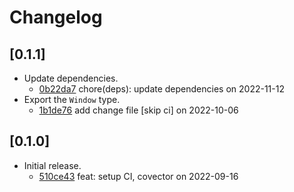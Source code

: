 # Changelog

## \[0.1.1]

- Update dependencies.
  - [0b22da7](https://www.github.com/tauri-apps/tauri-egui/commit/0b22da7280105fc4fdf3747f7a432065ab0124cf) chore(deps): update dependencies on 2022-11-12
- Export the `Window` type.
  - [1b1de76](https://www.github.com/tauri-apps/tauri-egui/commit/1b1de76724cfca9981b99a125452f7d2321602a8) add change file \[skip ci] on 2022-10-06

## \[0.1.0]

- Initial release.
  - [510ce43](https://www.github.com/tauri-apps/tauri-egui/commit/510ce4336e260ccd49c125d6b60658793eac4ef9) feat: setup CI, covector on 2022-09-16

